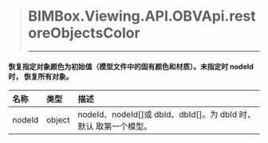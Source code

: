 > #  BIMBox.Viewing.API.OBVApi.restoreObjectsColor
>
> ---

####  恢复指定对象颜色为初始值（模型文件中的固有颜色和材质）。未指定时 nodeId 时， 恢复所有对象。

| 名称 | 类型 | 描述 |
| :--- | :--- | :--- |
| nodeId | object |   nodeId、nodeId\[\]或 dbId、dbId\[\]。为 dbId 时，默认 取第一个模型。 |



